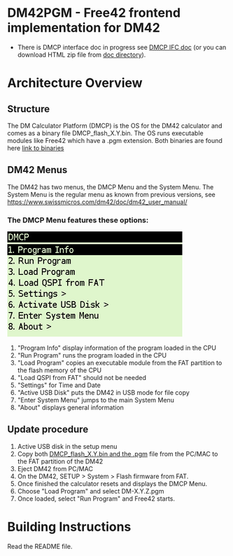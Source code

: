 # DM42PGM - Free42 frontend implementation for DM42

- There is DMCP interface doc in progress see [DMCP IFC doc](http://www.swissmicros.com/dm42/doc/DMCP-ifc-html/) (or
you can download HTML zip file from [doc directory](http://www.swissmicros.com/dm42/doc/)).

# Architecture Overview
## Structure
The DM Calculator Platform (DMCP) is the OS for the DM42 calculator and comes as a binary file DMCP_flash_X.Y.bin.
The OS runs executable modules like Free42 which have a .pgm extension.
Both binaries are found here [link to binaries](http://www.swissmicros.com/dm42/firmware)

## DM42 Menus
The DM42 has two menus, the DMCP Menu and the System Menu.
The System Menu is the regular menu as known from previous versions, see https://www.swissmicros.com/dm42/doc/dm42_user_manual/
### The DMCP Menu features these options:

![dmcp_menu.jpg](/images/dmcp_menu.jpg)
 1. "Program Info" display information of the program loaded in the CPU
 1. "Run Program" runs the program loaded in the CPU
 1. "Load Program" copies an executable module from the FAT partition to the flash memory of the CPU
 1. "Load QSPI from FAT" should not be needed
 1. "Settings" for Time and Date
 1. "Active USB Disk" puts the DM42 in USB mode for file copy
 1. "Enter System Menu" jumps to the main System Menu
 1. "About" displays general information

## Update procedure

1. Active USB disk in the setup menu
1. Copy both [DMCP_flash_X.Y.bin and the .pgm](http://www.swissmicros.com/dm42/firmware) file from the PC/MAC to the FAT partition of the DM42
1. Eject DM42 from PC/MAC
1. On the DM42, SETUP > System > Flash firmware from FAT.
1. Once finished the calculator resets and displays the DMCP Menu.
1. Choose "Load Program" and select DM-X.Y.Z.pgm
1. Once loaded, select "Run Program" and Free42 starts.

# Building Instructions
Read the README file.
